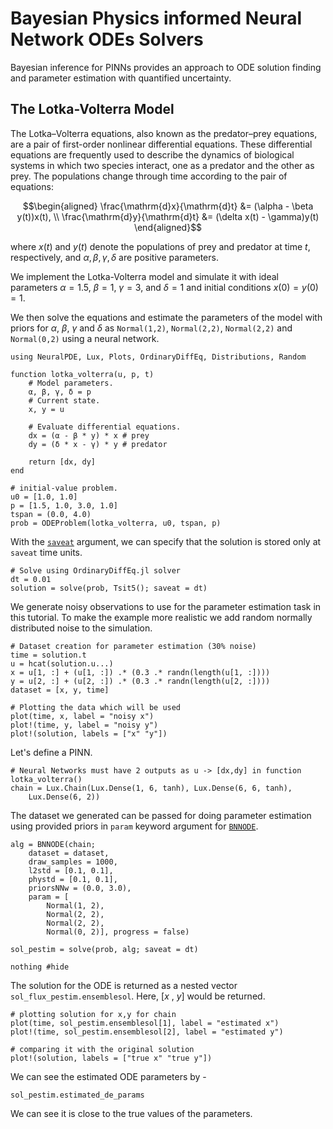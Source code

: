 # Bayesian Physics informed Neural Network ODEs Solvers

Bayesian inference for PINNs provides an approach to ODE solution finding and parameter estimation with quantified uncertainty.

## The Lotka-Volterra Model

The Lotka–Volterra equations, also known as the predator–prey equations, are a pair of first-order nonlinear differential equations. These differential equations are frequently used to describe the dynamics of biological systems in which two species interact, one as a predator and the other as prey. The populations change through time according to the pair of equations:

```math
\begin{aligned}
\frac{\mathrm{d}x}{\mathrm{d}t} &= (\alpha - \beta y(t))x(t), \\
\frac{\mathrm{d}y}{\mathrm{d}t} &= (\delta x(t) - \gamma)y(t)
\end{aligned}
```

where $x(t)$ and $y(t)$ denote the populations of prey and predator at time $t$, respectively, and $\alpha, \beta, \gamma, \delta$ are positive parameters.

We implement the Lotka-Volterra model and simulate it with ideal parameters $\alpha = 1.5$, $\beta = 1$, $\gamma = 3$, and $\delta = 1$ and initial conditions $x(0) = y(0) = 1$.

We then solve the equations and estimate the parameters of the model with priors for $\alpha$, $\beta$, $\gamma$ and $\delta$ as  `Normal(1,2)`, `Normal(2,2)`, `Normal(2,2)` and `Normal(0,2)` using a neural network.

```@example bpinn
using NeuralPDE, Lux, Plots, OrdinaryDiffEq, Distributions, Random

function lotka_volterra(u, p, t)
    # Model parameters.
    α, β, γ, δ = p
    # Current state.
    x, y = u

    # Evaluate differential equations.
    dx = (α - β * y) * x # prey
    dy = (δ * x - γ) * y # predator

    return [dx, dy]
end

# initial-value problem.
u0 = [1.0, 1.0]
p = [1.5, 1.0, 3.0, 1.0]
tspan = (0.0, 4.0)
prob = ODEProblem(lotka_volterra, u0, tspan, p)
```

With the [`saveat`](https://docs.sciml.ai/DiffEqDocs/stable/basics/common_solver_opts/) argument, we can specify that the solution is stored only at `saveat` time units.

```@example bpinn
# Solve using OrdinaryDiffEq.jl solver
dt = 0.01
solution = solve(prob, Tsit5(); saveat = dt)
```

We generate noisy observations to use for the parameter estimation task in this tutorial. To make the example more realistic we add random normally distributed noise to the simulation.

```@example bpinn
# Dataset creation for parameter estimation (30% noise)
time = solution.t
u = hcat(solution.u...)
x = u[1, :] + (u[1, :]) .* (0.3 .* randn(length(u[1, :])))
y = u[2, :] + (u[2, :]) .* (0.3 .* randn(length(u[2, :])))
dataset = [x, y, time]

# Plotting the data which will be used
plot(time, x, label = "noisy x")
plot!(time, y, label = "noisy y")
plot!(solution, labels = ["x" "y"])
```

Let's define a PINN.

```@example bpinn
# Neural Networks must have 2 outputs as u -> [dx,dy] in function lotka_volterra()
chain = Lux.Chain(Lux.Dense(1, 6, tanh), Lux.Dense(6, 6, tanh),
    Lux.Dense(6, 2))
```

The dataset we generated can be passed for doing parameter estimation using provided priors in `param` keyword argument for [`BNNODE`](@ref).

```@example bpinn
alg = BNNODE(chain;
    dataset = dataset,
    draw_samples = 1000,
    l2std = [0.1, 0.1],
    phystd = [0.1, 0.1],
    priorsNNw = (0.0, 3.0),
    param = [
        Normal(1, 2),
        Normal(2, 2),
        Normal(2, 2),
        Normal(0, 2)], progress = false)

sol_pestim = solve(prob, alg; saveat = dt)

nothing #hide
```

The solution for the ODE is returned as a nested vector `sol_flux_pestim.ensemblesol`. Here, [$x$ , $y$] would be returned.

```@example bpinn
# plotting solution for x,y for chain
plot(time, sol_pestim.ensemblesol[1], label = "estimated x")
plot!(time, sol_pestim.ensemblesol[2], label = "estimated y")

# comparing it with the original solution
plot!(solution, labels = ["true x" "true y"])
```

We can see the estimated ODE parameters by -

```@example bpinn
sol_pestim.estimated_de_params
```

We can see it is close to the true values of the parameters.
